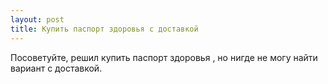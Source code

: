 ```yaml
---
layout: post 
title: Купить паспорт здоровья с доставкой 
--- 
```

Посоветуйте, решил купить паспорт здоровья , но нигде не могу найти вариант с доставкой.